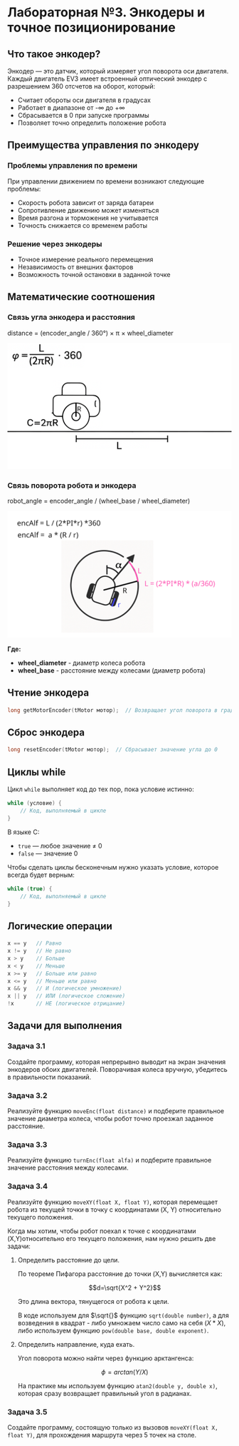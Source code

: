 # Лабораторная №3. Энкодеры и точное позиционирование

## Что такое энкодер?

Энкодер — это датчик, который измеряет угол поворота оси двигателя. Каждый двигатель EV3 имеет встроенный оптический энкодер с разрешением 360 отсчетов на оборот, который:

- Считает обороты оси двигателя в градусах
- Работает в диапазоне от -∞ до +∞
- Сбрасывается в 0 при запуске программы
- Позволяет точно определить положение робота

## Преимущества управления по энкодеру

### Проблемы управления по времени

При управлении движением по времени возникают следующие проблемы:

- Скорость робота зависит от заряда батареи
- Сопротивление движению может изменяться
- Время разгона и торможения не учитывается
- Точность снижается со временем работы

### Решение через энкодеры

- Точное измерение реального перемещения
- Независимость от внешних факторов
- Возможность точной остановки в заданной точке

## Математические соотношения

### Связь угла энкодера и расстояния

distance = (encoder_angle / 360°) × π × wheel_diameter

![Движение робота по маршруту с энкодерами](../resources/lab-3-distance.png)

### Связь поворота робота и энкодера

robot_angle = encoder_angle / (wheel_base / wheel_diameter)

![Движение робота вокруг своей оси с энкодерами](../resources/lab-3-rotate.png)

**Где:**

- **wheel_diameter** - диаметр колеса робота
- **wheel_base** - расстояние между колесами (диаметр робота)

## Чтение энкодера

```c
long getMotorEncoder(tMotor мотор);  // Возвращает угол поворота в градусах
```

## Сброс энкодера

```c
long resetEncoder(tMotor мотор);  // Сбрасывает значение угла до 0
```

## Циклы while

Цикл `while` выполняет код до тех пор, пока условие истинно:

```c
while (условие) {
    // Код, выполняемый в цикле
}
```

В языке C:

- `true` — любое значение ≠ 0
- `false` — значение 0

Чтобы сделать циклы бесконечным нужно указать условие, которое всегда будет верным:

```c
while (true) {
    // Код, выполняемый в цикле
}
```

## Логические операции

```c
x == y   // Равно
x != y   // Не равно
x > y    // Больше
x < y    // Меньше
x >= y   // Больше или равно
x <= y   // Меньше или равно
x && y   // И (логическое умножение)
x || y   // ИЛИ (логическое сложение)
!x       // НЕ (логическое отрицание)
```

## Задачи для выполнения

### Задача 3.1

Создайте программу, которая непрерывно выводит на экран значения энкодеров обоих двигателей. Поворачивая колеса вручную, убедитесь в правильности показаний.

### Задача 3.2

Реализуйте функцию `moveEnc(float distance)` и подберите правильное значение диаметра колеса, чтобы робот точно проезжал заданное расстояние.

### Задача 3.3

Реализуйте функцию `turnEnc(float alfa)` и подберите правильное значение расстояния между колесами.

### Задача 3.4

Реализуйте функцию `moveXY(float X, float Y)`, которая перемещает робота из текущей точки в точку с координатами (X, Y) относительно текущего положения.

Когда мы хотим, чтобы робот поехал к точке с координатами (X,Y)относительно его текущего положения, нам нужно решить две задачи:

1. Определить расстояние до цели.

    По теореме Пифагора расстояние до точки (X,Y) вычисляется как:

    $$d=\sqrt{X^2 + Y^2}$$

    Это длина вектора, тянущегося от робота к цели.

    В коде используем для $\sqrt{}$ функцию `sqrt(double number)`, а для возведения в квадрат - либо умножаем число само на себя ($X*X$), либо используем функцию `pow(double base, double exponent)`.

2. Определить направление, куда ехать.

    Угол поворота можно найти через функцию арктангенса:

    $$\phi=arctan⁡(Y/X)$$

    На практике мы используем функцию `atan2(double y, double x)`, которая сразу возвращает правильный угол в радианах.

### Задача 3.5

Создайте программу, состоящую только из вызовов `moveXY(float X, float Y)`, для прохождения маршрута через 5 точек на столе.
